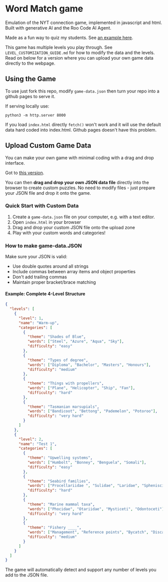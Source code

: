 # Word Match game

Emulation of the NYT connection game, implemented in javascript and html. Built with generative AI and the Roo Code AI Agent. 

Made as a fun way to quiz my students. See [an example here](https://www.seascapemodels.org/connections-game/). 

This game has multiple levels you play through. See `LEVEL_CUSTOMIZATION_GUIDE.md` for how to modify the data and the levels. Read on below for a version where you can upload your own game data directly to the webpage. 

## Using the Game

To use just fork this repo, modify `game-data.json` then turn your repo into a github pages to serve it. 

If serving locally use: 

```
python3 -m http.server 8000
```

If you load `index.html` directly `fetch()` won't work and it will use the default data hard coded into index.html. Github pages doesn't have this problem. 

## Upload Custom Game Data 

You can make your own game with minimal coding with a drag and drop interface.

Got to [this version](https://www.seascapemodels.org/connections-game/word-match-upload.html). 

You can then **drag and drop your own JSON data file** directly into the browser to create custom puzzles. No need to modify files - just prepare your JSON file and drop it onto the game. 

### Quick Start with Custom Data
1. Create a `game-data.json` file on your computer, e.g. with a text editor. 
1. Open `index.html` in your browser
2. Drag and drop your custom JSON file onto the upload zone
3. Play with your custom words and categories!

### How to make game-data.JSON

Make sure your JSON is valid:
- Use double quotes around all strings
- Include commas between array items and object properties
- Don't add trailing commas
- Maintain proper bracket/brace matching

#### Example: Complete 4-Level Structure

```json
{
  "levels": [
    {
      "level": 1,
      "name": "Warm-up",
      "categories": [
        {
          "theme": "Shades of Blue",
          "words": ["Steel", "Azure", "Aqua", "Sky"],
          "difficulty": "easy"
        },
        {
          "theme": "Types of degree",
          "words": ["Diploma", "Bachelor", "Masters", "Honours"],
          "difficulty": "medium"
        },
        {
          "theme": "Things with propellers",
          "words": ["Plane", "Helicopter", "Ship", "Fan"],
          "difficulty": "hard"
        },
        {
          "theme": "Tasmanian marsupials",
          "words": ["Bandicoot", "Bettong", "Pademelon", "Potoroo"],
          "difficulty": "very hard"
        }
      ]
    },
    {
      "level": 2,
      "name": "Test 1",
      "categories": [
        {
          "theme": "Upwelling systems",
          "words": ["Humbolt", "Bonney", "Benguela", "Somali"],
          "difficulty": "easy"
        },
        {
          "theme": "Seabird families",
          "words": ["Procellariidae ", "Sulidae", "Laridae", "Spheniscidae"],
          "difficulty": "hard"
        },
        {
          "theme": "Marine mammal taxa",
          "words": ["Phocidae", "Otariidae", "Mysticeti", "Odontoceti"],
          "difficulty": "very hard"
        },
        {
          "theme": "Fishery ____",
          "words": ["Management", "Reference points", "Bycatch", "Discards"],
          "difficulty": "medium"
        }
      ]
    }
  ]
}
```

The game will automatically detect and support any number of levels you add to the JSON file. 


